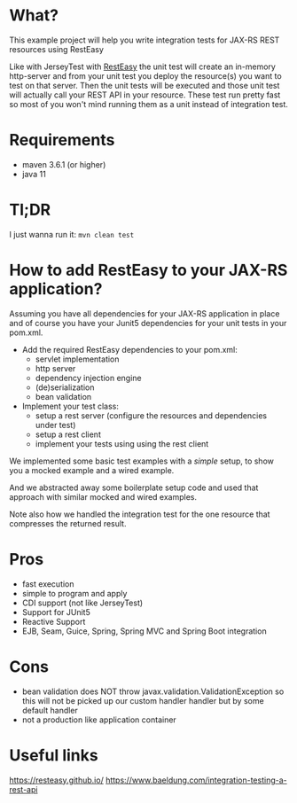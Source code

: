 # What?

This example project will help you write integration tests for JAX-RS REST resources using RestEasy

Like with JerseyTest with [RestEasy](https://resteasy.github.io/) the unit test will create an in-memory http-server and from your unit test
you deploy the resource(s) you want to test on that server. Then the unit tests will be executed and those
unit test will actually call your REST API in your resource. These test run pretty fast so most of you won't
mind running them as a unit instead of integration test.

# Requirements

* maven 3.6.1 (or higher)
* java 11

# Tl;DR

I just wanna run it: `mvn clean test`

# How to add RestEasy to your JAX-RS application?

Assuming you have all dependencies for your JAX-RS application in place and of course you have
your Junit5 dependencies for your unit tests in your pom.xml.

* Add the required RestEasy dependencies to your pom.xml:
  * servlet implementation
  * http server
  * dependency injection engine
  * (de)serialization
  * bean validation 
* Implement your test class:
  * setup a rest server (configure the resources and dependencies under test)
  * setup a rest client
  * implement your tests using using the rest client

We implemented some basic test examples with a _simple_ setup, to show you a mocked example and
a wired example. 

And we abstracted away some boilerplate setup code and used that approach with similar mocked 
and wired examples.

Note also how we handled the integration test for the one resource that compresses the returned result.

# Pros

* fast execution
* simple to program and apply
* CDI support (not like JerseyTest)
* Support for JUnit5
* Reactive Support
* EJB, Seam, Guice, Spring, Spring MVC and Spring Boot integration

# Cons

* bean validation does NOT throw javax.validation.ValidationException so this will not be 
  picked up our custom handler handler but by some default handler
* not a production like application container

# Useful links

https://resteasy.github.io/
https://www.baeldung.com/integration-testing-a-rest-api

